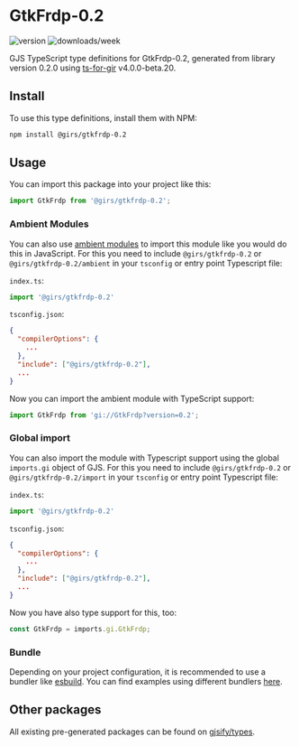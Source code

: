
# GtkFrdp-0.2

![version](https://img.shields.io/npm/v/@girs/gtkfrdp-0.2)
![downloads/week](https://img.shields.io/npm/dw/@girs/gtkfrdp-0.2)


GJS TypeScript type definitions for GtkFrdp-0.2, generated from library version 0.2.0 using [ts-for-gir](https://github.com/gjsify/ts-for-gir) v4.0.0-beta.20.


## Install

To use this type definitions, install them with NPM:
```bash
npm install @girs/gtkfrdp-0.2
```

## Usage

You can import this package into your project like this:
```ts
import GtkFrdp from '@girs/gtkfrdp-0.2';
```

### Ambient Modules

You can also use [ambient modules](https://github.com/gjsify/ts-for-gir/tree/main/packages/cli#ambient-modules) to import this module like you would do this in JavaScript.
For this you need to include `@girs/gtkfrdp-0.2` or `@girs/gtkfrdp-0.2/ambient` in your `tsconfig` or entry point Typescript file:

`index.ts`:
```ts
import '@girs/gtkfrdp-0.2'
```

`tsconfig.json`:
```json
{
  "compilerOptions": {
    ...
  },
  "include": ["@girs/gtkfrdp-0.2"],
  ...
}
```

Now you can import the ambient module with TypeScript support: 

```ts
import GtkFrdp from 'gi://GtkFrdp?version=0.2';
```

### Global import

You can also import the module with Typescript support using the global `imports.gi` object of GJS.
For this you need to include `@girs/gtkfrdp-0.2` or `@girs/gtkfrdp-0.2/import` in your `tsconfig` or entry point Typescript file:

`index.ts`:
```ts
import '@girs/gtkfrdp-0.2'
```

`tsconfig.json`:
```json
{
  "compilerOptions": {
    ...
  },
  "include": ["@girs/gtkfrdp-0.2"],
  ...
}
```

Now you have also type support for this, too:

```ts
const GtkFrdp = imports.gi.GtkFrdp;
```

### Bundle

Depending on your project configuration, it is recommended to use a bundler like [esbuild](https://esbuild.github.io/). You can find examples using different bundlers [here](https://github.com/gjsify/ts-for-gir/tree/main/examples).

## Other packages

All existing pre-generated packages can be found on [gjsify/types](https://github.com/gjsify/types).

